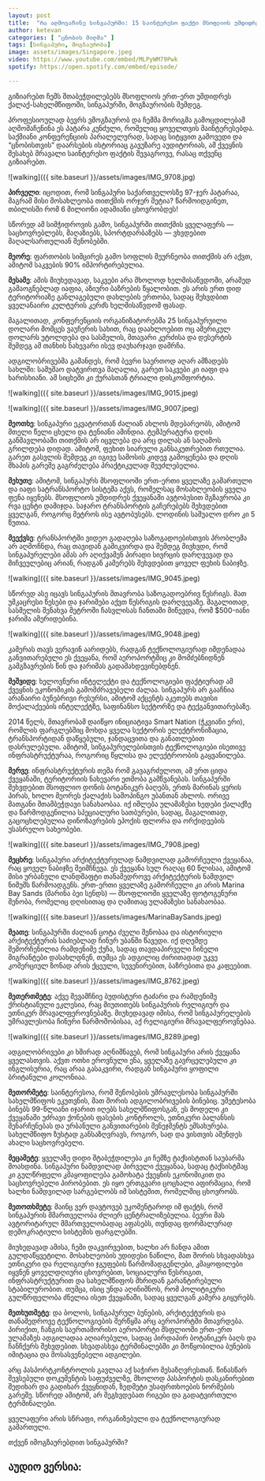 ```yaml
---
layout: post
title:  "რა აღმოვაჩინე სინგაპურში: 15 საინტერესო ფაქტი მსოფლიოს უმდიდრეს ქალაქ-სახელმწიფოზე"
author: ketevan
categories: [ "ცნობის მიღმა" ]
tags: [სინგაპური, მოგზაურობა]
image: assets/images/Singapore.jpeg
video: https://www.youtube.com/embed/MLPyWM79Pwk
spotify: https://open.spotify.com/embed/episode/ 

---
```

გიზიარებთ ჩემს შთაბეჭდილებებს მსოფლიოს ერთ-ერთ უმდიდრეს ქალაქ-სახელმწიფოში, სინგაპურში, მოგზაურობის შემდეგ.

პროფესიოულად ბევრს ვმოგზაურობ და ჩემმა მორიგმა გამოცდილებამ აღმომაჩენინა ეს პატარა კუნძული, რომელიც ყოველთვის მაინტერესებდა. საქმიანი კონფერენციის პარალელურად, სადაც სიტყვით გამოვედი და “ცნობისთვის” დაარსების ისტორიაც გავუზარე აუდიტორიას, ამ ქვეყნის შესახებ მრავალი საინტერესო ფაქტის შევაგროვე, რასაც თქვენც გიზიარებთ. 

![walking]({{ site.baseurl }}/assets/images/IMG_9708.jpg)

**პირველი**: იცოდით, რომ სინგაპური საქართველოსზე 97-ჯერ პატარაა, მაგრამ მისი მოსახლეობა თითქმის ორჯერ მეტია? წარმოიდგინეთ, თბილისში რომ 6 მილიონი ადამიანი ცხოვრობდეს!

სწორედ ამ სიმჭიდროვის გამო, სინგაპურში თითქმის ყველაფერს — საცხოვრებლებს, მაღაზიებს, სპორტდარბაზებს — ვხვდებით მაღალსართულიან შენობებში.

**მეორე**: ფართობის სიმცირეს გამო სოფლის მეურნეობა თითქმის არ აქვთ, ამიტომ საკვების 90% იმპორტირებულია.

**მესამე**: ამის მიუხედავად, საკვები არა მხოლოდ ხელმისაწვდომი, არამედ გამაოგნებლად იაფია, აზიური ბაზრების წყალობით. ეს არის ერთ დიდ ტერიტორიაზე განლაგებული დახლების ერთობა, სადაც შეხვდბით ყველანაირი კულტურის კერძს ხელმისაწვდომ ფასად. 

მაგალითად, კონფერენციის ორგანიზატორებმა 25 სინგაპურუილი დოლარი მომცეს ვაუჩერის სახით, რაც დაახლოებით ოც ამერიკულ დოლარს უტოლდება და სასმელის, მთავარი კერძისა და დესერტის შემდეგ ამ თანხის ნახევარი ისევ დაუხარჯავი დამრჩა.

ადგილობრივებმა გამანდეს, რომ ბევრი საერთოდ აღარ ამზადებს სახლში: სამუშაო დატვირთვა მაღალია, გარეთ საკვები კი იაფი და ხარისხიანი. ამ სიცხეში კი ქურასთან ტრიალი დისკომფორტია.

![walking]({{ site.baseurl }}/assets/images/IMG_9015.jpeg)


![walking]({{ site.baseurl }}/assets/images/IMG_9007.jpeg)


**მეოთხე**: სინგაპური ეკვატორთან ძალიან ახლოს მდებარეობს, ამიტომ მთელი წელი ცხელი და ტენიანი ამინდია. ტემპერატურა დღის განმავლობაში თითქმის არ იცვლება და არც დილას ან საღამოს გრილდება დიდად. ამიტომ, ფეხით სიარული განსაკუთრებით რთულია. გარეთ გასვლის შემდეგ კი იგივე სამოსის კიდევ გამოყენება და დღის შხაპის გარეშე გაგრძელება პრაქტიკულად შეუძლებელია. 

**მეხუთე**: ამიტომ, სინგაპურს მსოფლიოში ერთ-ერთი ყველაზე გამართული და იაფი სატრანსპორტო სისტემა აქვს, რომელსაც მოსახლეობის ყველა ფენა იყენებს. მსოფლიოს უმდიდრეს ქვეყანაში ავტობუსით მგზავრობა კი რვა ცენტი დამიჯდა. საჯარო ტრანსპორტის გაჩერებებს შეხვდებით ყველგან, როგორც მეტროს ისე ავტობუსებს. ლოდინის საშუალო დრო კი 5 წუთია. 

**მეექვსე**: ტრანსპორტში ვიდეო გადაღება საზოგადოებისთვის პრობლემა არ აღმოჩნდა, რაც თავიდან გამიკვირდა და შემდეგ მივხვდი, რომ სინგაპურელები ამას არ აღიქვამენ პირადი სივრცის დარღვევად და მიჩვეულებიც არიან, რადგან კამერებს შეხვდებით ყოველ ფეხის ნაბიჯზე. 

![walking]({{ site.baseurl }}/assets/images/IMG_9045.jpeg)

სწორედ ასე იცავს სინგაპურის მთავრობა საზოგადოებრივ წესრიგს. მათ უმკაცრესი წესები და ჯარიმები აქვთ წესრიგის დარღვევაზე. მაგალითად, სასმელის შენახვა მეტროში ჩასვლისას ჩანთაში მიწევდა, რომ $500-იანი ჯარიმა ამერიდებინა.

![walking]({{ site.baseurl }}/assets/images/IMG_9048.jpeg)

კამერას თავს ვერავინ აარიდებს, რადგან ტექნოლოგიურად იმდენადაა განვითარებული ეს ქვეყანა, რომ აეროპორტშიც კი მომძებნიდნენ გამგზავრების წინ და ჯარიმას გადამახდევინებდნენ. 

**მეშვიდე**: ხელოვნური ინტელექტი და ტექნოლოგიები ფაქტიურად ამ ქვეყნის ეკონომიკის გამომძრავებელი ძალაა. სინგაპურს არ გააჩნია არანაირი ბუნებრივი რესურსი, ამიტომ აქცენტს აკეთებს თავისი მოქალაქეების ინტელექტზე, საფინანსო სექტორზე და ტექგანვითარებაზე. 

2014 წელს, მთავრობამ დაიწყო ინიციატივა Smart Nation (ჭკვიანი ერი), რომლის ფარგლებშიც მოხდა ყველა სექტორის ელექტრონიზაცია, ტრანსპორტიდან დაწყებული, ჯანდაცვითა და განათლებით დასრულებული. ამიტომ, სინგაპურელებისთვის ტექნოლოგიები ისეთივე ინფრასტრუქტურაა, როგორიც წყლისა და ელექტროობის გაყვანილება. 

**მერვე**: ინფრასტრუქტურის თემა რომ გავაგრძელოთ, ამ ერთ ციდა ქვეყანაში, ტერიტორიის ნახევარი ეთმობა გამწვანებას. სინგაპურში შეხვდებით მსოფლიო დონის ბოტანიკურ ბაღებს, ერთს მარინას ყურის პირას, ხოლო მეორეს ქალაქის საშოპინგო უბანთან ახლოს. ორივე მათგანი შთამბეჭდავი სანახაობაა. იქ იშლება ულამაზესი ხედები ქალაქზე და წარმოდგენილია სპეციალური სათბურები, სადაც, მაგალითად, გაცოცხლებულია დინოზავრების ეპოქის ფლორა და ორქიდეების უსასრულო სახეობები.

![walking]({{ site.baseurl }}/assets/images/IMG_7908.jpeg)

**მეცხრე**: სინგაპური არქიტექტურულად ნამდვილად გამორჩეული ქვეყანაა, რაც ყოველ ნაბიჯზე შეიმჩნევა. ეს ქვეყანა სულ რაღაც 60 წლისაა, ამიტომ მისი ურბანული ლანდშაფტი თანამედროვე არქიტექტურის ნამდვილ ნიმუშს წარმოადგენს. ერთ-ერთი ყველაზე გამორჩეული კი არის Marina Bay Sands (მარინა ბეი სენდს) — მსოფლიოში ყველაზე ფოტოგენური შენობა, რომელიც დღისითაც და ღამითაც ულამაზესი სანახაობაა.

![walking]({{ site.baseurl }}/assets/images/MarinaBaySands.jpeg)

**მეათე**: სინგაპურში ძალიან ცოტა ძველი შენობაა და ისტორიული არქიტექტურის საძიებლად ჩინურ უბანში წავედი. იქ დღემდე შემორჩენილია რამდენიმე ქუჩა, სადაც თავდაპირველი ჩინელი მიგრანტები დასახლდნენ, თუმცა ეს ადგილიც ძირითადად უკვე კომერციულ ზონად არის ქცეული, სუვენირებით, ბაზრებითა და კაფეებით.

![walking]({{ site.baseurl }}/assets/images/IMG_8762.jpeg)

**მეთერთმეტე**: აქვე შევამჩნიე ბუდისტური ტაძარი და რამდენიმე ქრისტიანული ეკლესია, რაც მიუთითებს სინგაპურის რელიგიურ და ეთნიკურ მრავალფეროვნებაზე. მიუხედავად იმისა, რომ სინგაპურელების უმრავლესობა ჩინური წარმოშობისაა, აქ რელიგიური მრავალფეროვნებაა. 

![walking]({{ site.baseurl }}/assets/images/IMG_8289.jpeg)

ადგილობრივები კი ხშირად აღნიშნავებ, რომ სინგაპური არის ქვეყანა ყველასთვის. აქვთ ოთხი ეროვნული ენა, ყველაზე გავრცელებული კი ინგლისურია, რაც არაა გასაკვირი, რადგან სინგაპური ყოფილი ბრიტანული კოლონიაა. 

**მეთორმეტე**:  საინტერესოა, რომ შენობების უმრავლესობა სინგაპურში სახელმწიფოს ეკუთვნის, მათ შორის ადგილობრივების ბინებიც. უმეტესობა ბინებს 99-წლიანი იჯარით იღებს სახელმწიფოსგან, ეს მოდელი კი ქვეყანაში უძრავი ქონების ფასების კონტროლს, ეთნიკური ბალანსის შენარჩუნებას და ურბანული განვითარების მენეჯმენტს ემსახურება. სახელმწიფო ზუსტად განსაზღვრავს, როგორ, სად და ვისთვის აშენდეს ახალი საცხოვრებელი.

**მეცამეტე**: ყველაზე დიდი შტაბეჭდილება კი ჩემზე ტაქსისტთან საუბარმა მოახდინა. სინგაპური ნამდვილად პირველი ქვეყანაა, სადაც ტაქსისტმაც კი გულწრფელი კმაყოფილება გამოხატა ქვეყნის ეკონომიკით და საცხოვრებელი პირობებით. ეს იყო ერთგვარი ცოცხალი აფირმაცია, რომ ხალხი ნამდვილად სარგებლობს იმ სისტემით, რომელშიც ცხოვრობს.

**მეთოთხმეტე**: მაინც ვერ დავტოვებ უკომენტაროდ იმ ფაქტს, რომ სინგაპურის მმართველობა ძლიერ ცენტრალიზებულია. ბევრი მას ავტორიტარულ მმართველობადაც აფასებს, თუნდაც ფორმალურად დემოკრატიული სისტემის ფარგლებში.

მიუხედავად ამისა, ჩემი დაკვირვებით, ხალხი არ ჩანდა ამით გულდაწყვეტილი. მოსახლეობის უდიდესი ნაწილი, მათ შორის სხვადასხვა ეთნიკური და რელიგიური ჯგუფების წარმომადგენლები, კმაყოფილები იყვნენ ყოველდღიური ცხოვრებით, სოციალური წესრიგით, ინფრასტრუქტურით და სახელმწიფოს მხრიდან გარანტირებული სტაბილურობით. თუმცა, ისიც უნდა აღინიშნოს, რომ პოლიტიკური გულწრფელობა ძნელია ისეთ ქვეყანაში, სადაც ყველგან კამერა გიყურებს. 

**მეთხუთმეტე**: და ბოლოს, სინგაპურულ ბუნების, არქიტექტურის და თანამედროვე ტექნოლოგიების შერწყმა არც აეროპორტში მთავრდება. პირიქით, ჩანგის საერთაშორისო აეროპორტი მსფლიოში ერთ-ერთ ულამაზეს ადგილადაა აღიარებული, სადაც პირდაპირ ბოტანიკურ ბაღს და ჩანჩქერს შეხვდებით. სხვადასხვა ტერმინალებში კი მოწყობილია ბუნების იმიტაცია და მოსასვენებელი ადგილები. 

არც პასპორტკონტროლის გავლაა აქ საჭირო მესაზღვრესთან. წინასწარ შევსებული დოკუმენტის საფუძველზე, მხოლოდ პასპორტის დასკანირებით შედიხარ და გადიხარ ქვეყნიდან, ზედმეტი უსაფრთხოების ნორმების გარეშე. სწორედ ამიტომ, არ შეგხვდებათ რიგები და გადატვირთული ტერმინალები.

ყველაფერი არის სწრაფი, ორგანიზებული და ტექნოლოგიურად გამართული.

თქვენ იმოგზაურებდით სინგაპურში? 

## აუდიო ვერსია:
